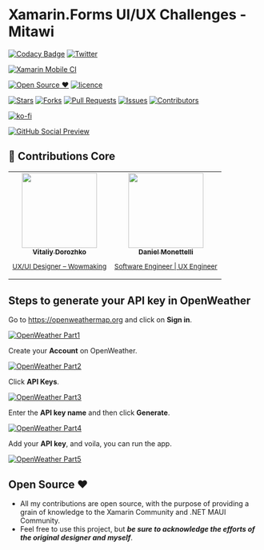 # Xamarin.Forms UI/UX Challenges - Mitawi

[![Codacy Badge](https://app.codacy.com/project/badge/Grade/95395302deee42dfaa8c6fb00350ebe5)](https://www.codacy.com/gh/danielmonettelli/Mitawi/dashboard?utm_source=github.com&amp;utm_medium=referral&amp;utm_content=danielmonettelli/Mitawi&amp;utm_campaign=Badge_Grade)
[![Twitter](https://img.shields.io/twitter/follow/DaniMonettelli.svg?style=social)](https://twitter.com/DaniMonettelli)

[![Xamarin Mobile CI](https://github.com/danimonettelli/Mitawi/actions/workflows/mobile.yml/badge.svg)](https://github.com/danimonettelli/Mitawi/actions/workflows/mobile.yml)

[![Open Source ❤](https://badges.frapsoft.com/os/v1/open-source.svg?v=103)](#open-source-)  [![licence](https://img.shields.io/badge/license-MIT-blue.svg?style=flat-square)](https://github.com/danimonettelli/Mitawi/blob/main/LICENSE)

[![Stars](https://img.shields.io/github/stars/danimonettelli/Mitawi)](https://github.com/danimonettelli/Mitawi/stargazers) [![Forks](https://img.shields.io/github/forks/danimonettelli/Mitawi)](https://github.com/danimonettelli/Mitawi/network/members) [![Pull Requests](https://img.shields.io/github/issues-pr/danimonettelli/Mitawi)](https://github.com/danimonettelli/Mitawi/pulls) [![Issues](https://img.shields.io/github/issues/danimonettelli/Mitawi)](https://github.com/danimonettelli/Mitawi/issues) [![Contributors](https://img.shields.io/github/contributors/danimonettelli/Mitawi?color=2b9348)](https://github.com/danimonettelli/Mitawi/graphs/contributors)

[![ko-fi](https://ko-fi.com/img/githubbutton_sm.svg)](https://ko-fi.com/A0A49B3UQ)

[![GitHub Social Preview](https://raw.githubusercontent.com/danimonettelli/Mitawi/main/Assets/Mitawi_GitHub_Social_Preview.png)](#GitHub-Social-Preview)

## 👥 Contributions Core

<table>
 <tbody>
  <tr>
    <td align="center" valign="top">
      <a href="https://www.linkedin.com/in/vitaliy-dorozhko-985767118/">
        <img width="150" src="https://raw.githubusercontent.com/danimonettelli/Mitawi/main/Assets/Vitaliy_Dorozhko.jpg"/><br>
        <sub>
          <b>Vitaliy Dorozhko</b>
          <br>
          <p>UX/UI Designer – Wowmaking</p>
        </sub>
      </a>
    </td>
     <td align="center" valign="top">
      <a href="https://www.linkedin.com/in/danielmonettelli/">
        <img width="150" src="https://github.com/danielmonettelli.png"/><br>
        <sub>
          <b>Daniel Monettelli</b>
          <br>
          <p>Software Engineer | UX Engineer</p>
        </sub>
      </a>
    </td>
  </tr>
  </tbody>
</table>

## Steps to generate your API key in OpenWeather

Go to https://openweathermap.org and click on **Sign in**.

[![OpenWeather Part1](https://raw.githubusercontent.com/danimonettelli/Mitawi/main/Assets/OpenWeather_Part1.jpg)](#OpenWeather-Part1)

Create your **Account** on OpenWeather.

[![OpenWeather Part2](https://raw.githubusercontent.com/danimonettelli/Mitawi/main/Assets/OpenWeather_Part2.jpg)](#OpenWeather-Part2)

Click **API Keys**.

[![OpenWeather Part3](https://raw.githubusercontent.com/danimonettelli/Mitawi/main/Assets/OpenWeather_Part3.jpg)](#OpenWeather-Part3)

Enter the **API key name** and then click **Generate**.

[![OpenWeather Part4](https://raw.githubusercontent.com/danimonettelli/Mitawi/main/Assets/OpenWeather_Part4.jpg)](#OpenWeather-Part4)

Add your **API key**, and voila, you can run the app.

[![OpenWeather Part5](https://raw.githubusercontent.com/danimonettelli/Mitawi/main/Assets/OpenWeather_Part5.jpg)](#OpenWeather-Part5)

## Open Source ❤

- All my contributions are open source, with the purpose of providing a grain of knowledge to the Xamarin Community and .NET MAUI Community.
- Feel free to use this project, but ***be sure to acknowledge the efforts of the original designer and myself***.
